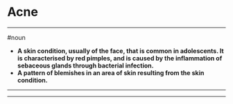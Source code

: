 # Acne
---
#noun
- **A skin condition, usually of the face, that is common in adolescents. It is characterised by red pimples, and is caused by the inflammation of sebaceous glands through bacterial infection.**
- **A pattern of blemishes in an area of skin resulting from the skin condition.**
---
---
